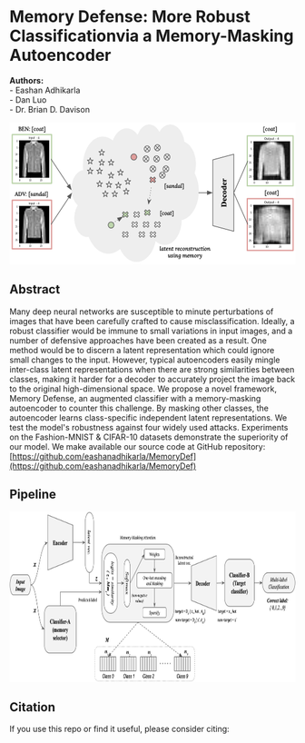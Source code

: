 # Memory Defense: More Robust Classificationvia a Memory-Masking Autoencoder
<p align="left""><b>Authors:</b><br/>- Eashan Adhikarla<br/>- Dan Luo<br/>- Dr. Brian D. Davison</p>

<p align="center">
  <img width="650" height="250" src="https://github.com/eashanadhikarla/MemoryDef/blob/main/images/demo.png">
  <!-- <img width="500" height="250" src="images/demo.png"> -->
</p>

## Abstract
Many deep neural networks are susceptible to minute perturbations of images that have been carefully crafted to cause misclassification. Ideally, a robust classifier would be immune to small variations in input images, and a number of defensive approaches have been created as a result. One method would be to discern a latent representation which could ignore small changes to the input. However, typical autoencoders easily mingle inter-class latent representations when there are strong similarities between classes, making it harder for a decoder to accurately project the image back to the original high-dimensional space. We propose a novel framework, Memory Defense, an augmented classifier with a memory-masking autoencoder to counter this challenge. By masking other classes, the autoencoder learns class-specific independent latent representations. We test the model's robustness against four widely used attacks. Experiments on the Fashion-MNIST \& CIFAR-10 datasets demonstrate the superiority of our model. We make available our source code at GitHub repository: [https://github.com/eashanadhikarla/MemoryDef](https://github.com/eashanadhikarla/MemoryDef)

## Pipeline
<p align="center">
  <img width="750" height="300" src="https://github.com/eashanadhikarla/MemoryDef/blob/main/images/workflow.png">
  <!-- <img width="750" height="300" src="images/workflow.png"> -->
</p>

## Citation
If you use this repo or find it useful, please consider citing:
```

```
